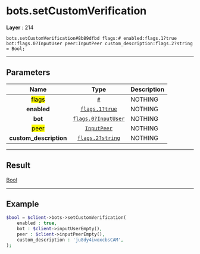 # bots.setCustomVerification

**Layer** : 214

```tl
bots.setCustomVerification#8b89dfbd flags:# enabled:flags.1?true bot:flags.0?InputUser peer:InputPeer custom_description:flags.2?string = Bool;
```

---

## Parameters

| Name | Type | Description |
| :---: | :---: | :--- |
| <mark>flags</mark> | [`#`](type/#) | NOTHING |
| **enabled** | [`flags.1?true`](type/true) | NOTHING |
| **bot** | [`flags.0?InputUser`](type/InputUser) | NOTHING |
| <mark>peer</mark> | [`InputPeer`](type/InputPeer) | NOTHING |
| **custom_description** | [`flags.2?string`](type/string) | NOTHING |

---

## Result

[Bool](type/Bool)

---

## Example

```php
$bool = $client->bots->setCustomVerification(
	enabled : true,
	bot : $client->inputUserEmpty(),
	peer : $client->inputPeerEmpty(),
	custom_description : 'ju8dy4iwoxcbsCAM',
);
```